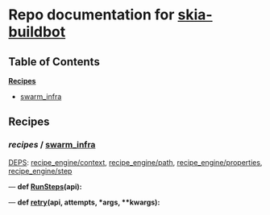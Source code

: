 <!--- AUTOGENERATED BY `./recipes.py test train` -->
# Repo documentation for [skia-buildbot]()
## Table of Contents

**[Recipes](#Recipes)**
  * [swarm_infra](#recipes-swarm_infra)
## Recipes

### *recipes* / [swarm\_infra](/infra/bots/recipes/swarm_infra.py)

[DEPS](/infra/bots/recipes/swarm_infra.py#13): [recipe\_engine/context][recipe_engine/recipe_modules/context], [recipe\_engine/path][recipe_engine/recipe_modules/path], [recipe\_engine/properties][recipe_engine/recipe_modules/properties], [recipe\_engine/step][recipe_engine/recipe_modules/step]

&mdash; **def [RunSteps](/infra/bots/recipes/swarm_infra.py#36)(api):**

&mdash; **def [retry](/infra/bots/recipes/swarm_infra.py#24)(api, attempts, \*args, \*\*kwargs):**

[recipe_engine/recipe_modules/context]: https://chromium.googlesource.com/infra/luci/recipes-py.git/+/3fd5281a1aa2b954fad2303857e8abf9a037c9e2/README.recipes.md#recipe_modules-context
[recipe_engine/recipe_modules/path]: https://chromium.googlesource.com/infra/luci/recipes-py.git/+/3fd5281a1aa2b954fad2303857e8abf9a037c9e2/README.recipes.md#recipe_modules-path
[recipe_engine/recipe_modules/properties]: https://chromium.googlesource.com/infra/luci/recipes-py.git/+/3fd5281a1aa2b954fad2303857e8abf9a037c9e2/README.recipes.md#recipe_modules-properties
[recipe_engine/recipe_modules/step]: https://chromium.googlesource.com/infra/luci/recipes-py.git/+/3fd5281a1aa2b954fad2303857e8abf9a037c9e2/README.recipes.md#recipe_modules-step
